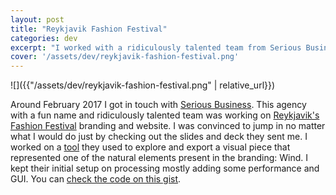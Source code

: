 ```yaml
---
layout: post
title: "Reykjavik Fashion Festival"
categories: dev
excerpt: "I worked with a ridiculously talented team from Serious Business on a tool to explore and export visuals related to one of the natural elements present in the Reykjavik's Fashion Festival brand: Wind."
cover: '/assets/dev/reykjavik-fashion-festival.png'
---
```


![]({{"/assets/dev/reykjavik-fashion-festival.png" | relative_url}})

Around February 2017 I got in touch with [Serious Business](http://seriousbusiness.agency/). This agency with a fun name and ridiculously talented team was working on [Reykjavik's Fashion Festival](http://work.seriousbusiness.agency/rff/) branding and website. I was convinced to jump in no matter what I would do just by checking out the slides and deck they sent me. I worked on a [tool](http://work.seriousbusiness.agency/rff/4/) they used to explore and export a visual piece that represented one of the natural elements present in the branding: Wind. I kept their initial setup on processing mostly adding some performance and GUI. You can [check the code on this gist](https://gist.github.com/murilopolese/3d7de2f5ef30d36737273567ff96795e).
